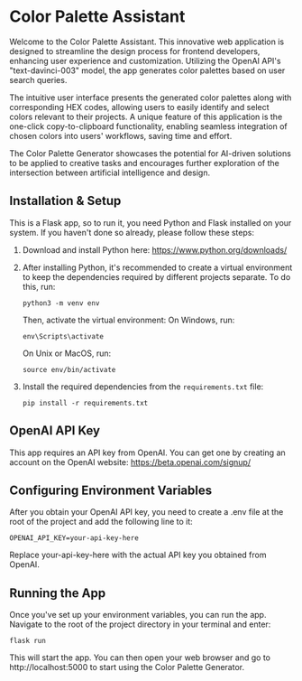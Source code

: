 # Color Palette Assistant

Welcome to the Color Palette Assistant. This innovative web application is designed to streamline the design process for frontend developers, enhancing user experience and customization. Utilizing the OpenAI API's "text-davinci-003" model, the app generates color palettes based on user search queries.

The intuitive user interface presents the generated color palettes along with corresponding HEX codes, allowing users to easily identify and select colors relevant to their projects. A unique feature of this application is the one-click copy-to-clipboard functionality, enabling seamless integration of chosen colors into users' workflows, saving time and effort.

The Color Palette Generator showcases the potential for AI-driven solutions to be applied to creative tasks and encourages further exploration of the intersection between artificial intelligence and design.

## Installation & Setup

This is a Flask app, so to run it, you need Python and Flask installed on your system. If you haven't done so already, please follow these steps:

1. Download and install Python here: https://www.python.org/downloads/

2. After installing Python, it's recommended to create a virtual environment to keep the dependencies required by different projects separate. To do this, run:
    ```shell
    python3 -m venv env
    ```
    Then, activate the virtual environment:
    On Windows, run:
    ```shell
    env\Scripts\activate
    ```
    On Unix or MacOS, run:
    ```shell
    source env/bin/activate
    ```
3. Install the required dependencies from the `requirements.txt` file:
    ```shell
    pip install -r requirements.txt
    ```
## OpenAI API Key

This app requires an API key from OpenAI. You can get one by creating an account on the OpenAI website: https://beta.openai.com/signup/

## Configuring Environment Variables

After you obtain your OpenAI API key, you need to create a .env file at the root of the project and add the following line to it:

```shell
OPENAI_API_KEY=your-api-key-here
```

Replace your-api-key-here with the actual API key you obtained from OpenAI.

## Running the App

Once you've set up your environment variables, you can run the app. Navigate to the root of the project directory in your terminal and enter:
```shell
flask run
```

This will start the app. You can then open your web browser and go to http://localhost:5000 to start using the Color Palette Generator.
